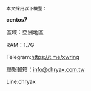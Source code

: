     本文採用以下機型：

**centos7**

區域：亞洲地區

RAM：1.7G

Telegram:https://t.me/xwring

聯繫郵箱：info@chryax.com.tw

Line:chryax

